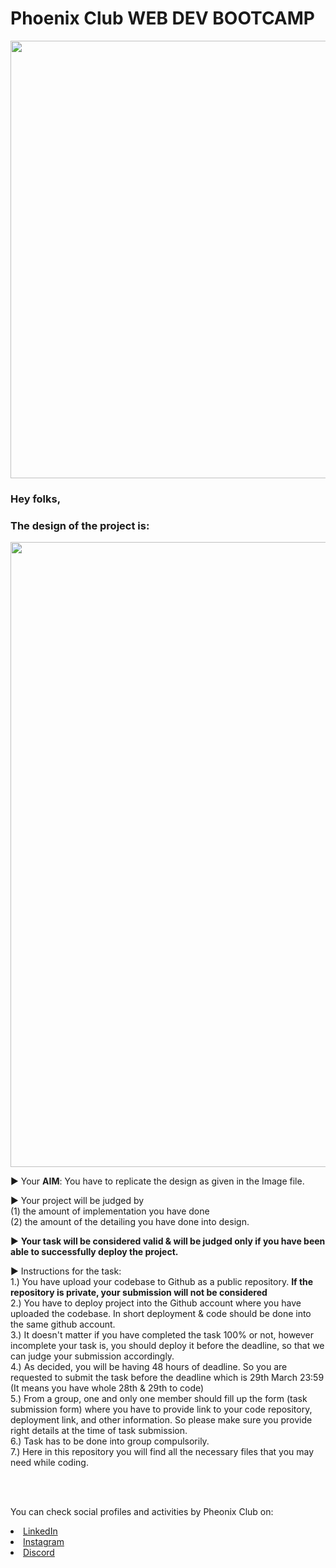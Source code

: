 # Phoenix Club WEB DEV BOOTCAMP
<img src="https://user-images.githubusercontent.com/59494745/160250954-43638ab0-b5ec-494c-9592-390ef24a3091.jpeg" height= "700" width="700"> 

### Hey folks, <br>
### The design of the project is:
<img src="https://user-images.githubusercontent.com/59494745/160287367-aa0ec5b3-bad4-47a7-8240-7cb3255df9e6.png" width="600" height= "1000">

▶ Your **AIM**: You have to replicate the design as given in the Image file.

▶ Your project will be judged by <br>(1) the amount of implementation you have done <br>(2) the amount of the detailing you have done into design. 

▶ **Your task will be considered valid & will be judged only if you have been able to successfully deploy the project.** 

▶ Instructions for the task:<br>
1.) You have upload your codebase to Github as a public repository. **If the repository is private, your submission will not be considered**<br>
2.) You have to deploy project into the Github account where you have uploaded the codebase. In short deployment & code should be done into the same github account.<br>
3.) It doesn't matter if you have completed the task 100% or not, however incomplete your task is, you should deploy it before the deadline, so that we can judge your submission accordingly.<br>
4.) As decided, you will be having 48 hours of deadline. So you are requested to submit the task before the deadline which is 29th March 23:59 (It means you have whole 28th & 29th to code)<br>
5.) From a group, one and only one member should fill up the form (task submission form) where you have to provide link to your code repository, deployment link, and other information. So please make sure you provide right details at the time of task submission.<br>
6.) Task has to be done into group compulsorily.<br>
7.) Here in this repository you will find all the necessary files that you may need while coding.<br>

<br><br>

You can check social profiles and activities by Pheonix Club on:
<li><a href=
"https://www.linkedin.com/company/lj-phoenix/">LinkedIn</a> <br>
<li><a
href=
"https://www.instagram.com/_lj_phoenix_/">Instagram</a>
<li><a href=
"https://discord.com/invite/AV8gGvGwFc">Discord</a>
